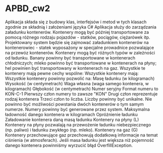 # APBD_cw2
Aplikacja składa się z budowy klas, interfejsów i metod w tych klasach zgodnie ze składnią i założeniami języka C#
Aplikacja służy do zarządzania załadunku kontenerów. Kontenery mogą być później transportowane za pomocą różnego
rodzaju pojazdów - statków, pociągów, ciężarówek itp.
Projektowany system będzie się zajmować załadunkiem
kontenerów na kontenerowiec - statek wyposażony w specjalne
prowadnice pozwalające na przewóz kontenerów.
Kontenery mogą być różnych typów w zależności od ładunku. Banany
powinny być transportowane w kontenerach chłodniczych; mleko
powinno być transportowane w kontenerach na płyny; hel powinien
być transportowany w kontenerach na gaz. Wszystkie te kontenery
mają pewne cechy wspólne:
Wszystkie kontenery mają:
Wszystkie kontenery powinny pozwolić na:
Masę ładunku (w kilogramach)
Wysokość (w centymetrach)
Waga własna (waga samego kontenera, w kilogramach)
Głębokość (w centymetrach)
Numer seryjny
Format numeru to KON-C-1
Pierwszy człon numery to zawsze "KON"
Drugi człon reprezentuje rodzaj kontenera
Trzeci człon to liczba. Liczby powinny być unikalne. Nie
powinno być możliwości powstania dwóch kontenerów o
tym samym numerze. Numery powinny być generowane
przez system.
Maksymalna ładowność danego kontenera w kilogramach
Opróżnienie ładunku
Załadowanie kontenera daną masą ładunku
Kontenery na płyny (L)
Kontenery na płyny pozwalają na przewożenie ładunku
niebezpiecznego (np. paliwo) i ładunku zwykłego (np. mleko).
Kontenery na gaz (G)
Kontenery przechowujące gaz przechowują dodatkową informacje na
temat ciśnienia (w atmosferach).
Jeśli masa ładunku jest większa niż pojemność danego
kontenera powinniśmy wyrzucić błąd OverfillException.


